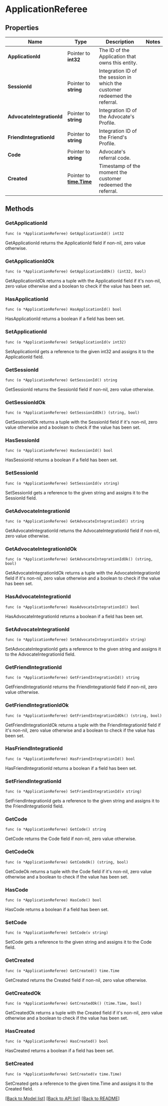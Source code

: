 # ApplicationReferee

## Properties

Name | Type | Description | Notes
------------ | ------------- | ------------- | -------------
**ApplicationId** | Pointer to **int32** | The ID of the Application that owns this entity. | 
**SessionId** | Pointer to **string** | Integration ID of the session in which the customer redeemed the referral. | 
**AdvocateIntegrationId** | Pointer to **string** | Integration ID of the Advocate&#39;s Profile. | 
**FriendIntegrationId** | Pointer to **string** | Integration ID of the Friend&#39;s Profile. | 
**Code** | Pointer to **string** | Advocate&#39;s referral code. | 
**Created** | Pointer to [**time.Time**](time.Time.md) | Timestamp of the moment the customer redeemed the referral. | 

## Methods

### GetApplicationId

`func (o *ApplicationReferee) GetApplicationId() int32`

GetApplicationId returns the ApplicationId field if non-nil, zero value otherwise.

### GetApplicationIdOk

`func (o *ApplicationReferee) GetApplicationIdOk() (int32, bool)`

GetApplicationIdOk returns a tuple with the ApplicationId field if it's non-nil, zero value otherwise
and a boolean to check if the value has been set.

### HasApplicationId

`func (o *ApplicationReferee) HasApplicationId() bool`

HasApplicationId returns a boolean if a field has been set.

### SetApplicationId

`func (o *ApplicationReferee) SetApplicationId(v int32)`

SetApplicationId gets a reference to the given int32 and assigns it to the ApplicationId field.

### GetSessionId

`func (o *ApplicationReferee) GetSessionId() string`

GetSessionId returns the SessionId field if non-nil, zero value otherwise.

### GetSessionIdOk

`func (o *ApplicationReferee) GetSessionIdOk() (string, bool)`

GetSessionIdOk returns a tuple with the SessionId field if it's non-nil, zero value otherwise
and a boolean to check if the value has been set.

### HasSessionId

`func (o *ApplicationReferee) HasSessionId() bool`

HasSessionId returns a boolean if a field has been set.

### SetSessionId

`func (o *ApplicationReferee) SetSessionId(v string)`

SetSessionId gets a reference to the given string and assigns it to the SessionId field.

### GetAdvocateIntegrationId

`func (o *ApplicationReferee) GetAdvocateIntegrationId() string`

GetAdvocateIntegrationId returns the AdvocateIntegrationId field if non-nil, zero value otherwise.

### GetAdvocateIntegrationIdOk

`func (o *ApplicationReferee) GetAdvocateIntegrationIdOk() (string, bool)`

GetAdvocateIntegrationIdOk returns a tuple with the AdvocateIntegrationId field if it's non-nil, zero value otherwise
and a boolean to check if the value has been set.

### HasAdvocateIntegrationId

`func (o *ApplicationReferee) HasAdvocateIntegrationId() bool`

HasAdvocateIntegrationId returns a boolean if a field has been set.

### SetAdvocateIntegrationId

`func (o *ApplicationReferee) SetAdvocateIntegrationId(v string)`

SetAdvocateIntegrationId gets a reference to the given string and assigns it to the AdvocateIntegrationId field.

### GetFriendIntegrationId

`func (o *ApplicationReferee) GetFriendIntegrationId() string`

GetFriendIntegrationId returns the FriendIntegrationId field if non-nil, zero value otherwise.

### GetFriendIntegrationIdOk

`func (o *ApplicationReferee) GetFriendIntegrationIdOk() (string, bool)`

GetFriendIntegrationIdOk returns a tuple with the FriendIntegrationId field if it's non-nil, zero value otherwise
and a boolean to check if the value has been set.

### HasFriendIntegrationId

`func (o *ApplicationReferee) HasFriendIntegrationId() bool`

HasFriendIntegrationId returns a boolean if a field has been set.

### SetFriendIntegrationId

`func (o *ApplicationReferee) SetFriendIntegrationId(v string)`

SetFriendIntegrationId gets a reference to the given string and assigns it to the FriendIntegrationId field.

### GetCode

`func (o *ApplicationReferee) GetCode() string`

GetCode returns the Code field if non-nil, zero value otherwise.

### GetCodeOk

`func (o *ApplicationReferee) GetCodeOk() (string, bool)`

GetCodeOk returns a tuple with the Code field if it's non-nil, zero value otherwise
and a boolean to check if the value has been set.

### HasCode

`func (o *ApplicationReferee) HasCode() bool`

HasCode returns a boolean if a field has been set.

### SetCode

`func (o *ApplicationReferee) SetCode(v string)`

SetCode gets a reference to the given string and assigns it to the Code field.

### GetCreated

`func (o *ApplicationReferee) GetCreated() time.Time`

GetCreated returns the Created field if non-nil, zero value otherwise.

### GetCreatedOk

`func (o *ApplicationReferee) GetCreatedOk() (time.Time, bool)`

GetCreatedOk returns a tuple with the Created field if it's non-nil, zero value otherwise
and a boolean to check if the value has been set.

### HasCreated

`func (o *ApplicationReferee) HasCreated() bool`

HasCreated returns a boolean if a field has been set.

### SetCreated

`func (o *ApplicationReferee) SetCreated(v time.Time)`

SetCreated gets a reference to the given time.Time and assigns it to the Created field.


[[Back to Model list]](../README.md#documentation-for-models) [[Back to API list]](../README.md#documentation-for-api-endpoints) [[Back to README]](../README.md)


